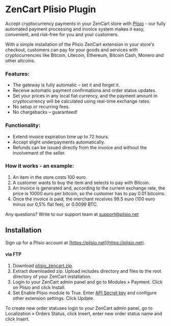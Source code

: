 # ZenCart Plisio Plugin

Accept cryptocurrency payments in your ZenCart store with [Plisio](https://plisio.net/zencart-accept-crypto) - our fully automated payment processing and invoice system makes it easy, convenient, and risk-free for you and your customers.

With a simple installation of the Plisio ZenCart extension in your store's checkout, customers can pay for your goods and services with cryptocurrencies like Bitcoin, Litecoin, Ethereum, Bitcoin Cash, Monero and other altcoins.

### Features:
* The gateway is fully automatic – set it and forget it.
* Receive automatic payment confirmations and order status updates.
* Set your prices in any local fiat currency, and the payment amount in cryptocurrency will be calculated using real-time exchange rates.
* No setup or recurring fees.
* No chargebacks – guaranteed!

### Functionality:
* Extend invoice expiration time up to 72 hours.
* Accept slight underpayments automatically.
* Refunds can be issued directly from the invoice and without the involvement of the seller.

### How it works - an example:
1. An item in the store costs 100 euro.
2. A customer wants to buy the item and selects to pay with Bitcoin.
3. An invoice is generated and, according to the current exchange rate, the price is 10000 euro per bitcoin, so the customer has to pay 0.01 bitcoins.
4. Once the invoice is paid, the merchant receives 99.5 euro (100 euro minus our 0,5% flat fee), or 0.0099 BTC.

Any questions? Write to our support team at [support@plisio.net](mailto:support@plisio.net)

## Installation

Sign up for a Plisio account at [https://plisio.net](https://plisio.net).

#### via FTP

1. Download [plisio_zencart.zip](https://github.com/Plisio/zencart-plugin/releases/download/v1.0.0/plisio_zencart.zip).
2. Extract downloaded zip. Upload includes directory and files to the root directory of your ZenCart installation.
3. Login to your ZenCart admin panel and go to Modules » Payment. Click on Plisio and click Install.
4. Set Enable Plisio module to True. Enter [API Secret key](https://plisio.net/faq/how-to-connect-the-api) and configure other extension settings. Click Update.

To create new order statuses login to your ZenCart admin panel, go to Localization » Orders Status, click Insert, enter new order status name and click Insert.